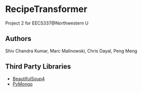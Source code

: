 RecipeTransformer
========================

Project 2 for EECS337@Northwestern U

Authors
------------------------
Shiv Chandra Kumar, Marc Malinowski, Chris Dayal, Peng Meng

Third Party Libraries
------------------------
- [BeautifulSoup4](http://www.crummy.com/software/BeautifulSoup/)
- [PyMongo](http://www.mongodb.org)
